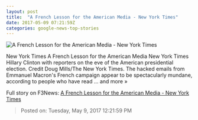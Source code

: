 ```yaml
---
layout: post
title:  "A French Lesson for the American Media - New York Times"
date: 2017-05-09 07:21:59Z
categories: google-news-top-stories
---
```


![A French Lesson for the American Media - New York Times](https://static01.nyt.com/images/2017/05/09/opinion/09leonhardtWeb/09leonhardtWeb-facebookJumbo.jpg)

New York Times A French Lesson for the American Media New York Times Hillary Clinton with reporters on the eve of the American presidential election. Credit Doug Mills/The New York Times. The hacked emails from Emmanuel Macron's French campaign appear to be spectacularly mundane, according to people who have read ... and more »


Full story on F3News: [A French Lesson for the American Media - New York Times](http://www.f3nws.com/n/CBTstG)

> Posted on: Tuesday, May 9, 2017 12:21:59 PM
